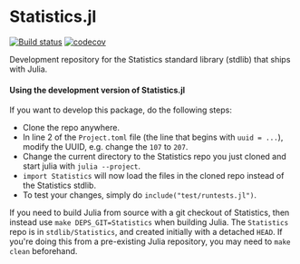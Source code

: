 # Statistics.jl

[![Build status](https://github.com/JuliaStats/Statistics.jl/workflows/CI/badge.svg)](https://github.com/JuliaStats/Statistics.jl/actions?query=workflow%3ACI+branch%3Amaster)
[![codecov](https://codecov.io/github/JuliaStats/Statistics.jl/graph/badge.svg?token=kZDwAclAqh)](https://codecov.io/github/JuliaStats/Statistics.jl)

Development repository for the Statistics standard library (stdlib) that ships with Julia. 

#### Using the development version of Statistics.jl

If you want to develop this package, do the following steps:
- Clone the repo anywhere.
- In line 2 of the `Project.toml` file (the line that begins with `uuid = ...`), modify the UUID, e.g. change the `107` to `207`.
- Change the current directory to the Statistics repo you just cloned and start julia with `julia --project`.
- `import Statistics` will now load the files in the cloned repo instead of the Statistics stdlib.
- To test your changes, simply do `include("test/runtests.jl")`.

If you need to build Julia from source with a git checkout of Statistics, then instead use `make DEPS_GIT=Statistics` when building Julia. The `Statistics` repo is in `stdlib/Statistics`, and created initially with a detached `HEAD`. If you're doing this from a pre-existing Julia repository, you may need to `make clean` beforehand.

